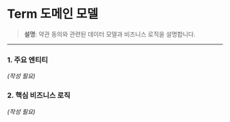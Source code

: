 # Term 도메인 모델

> **설명**: 약관 동의와 관련된 데이터 모델과 비즈니스 로직을 설명합니다.

---

### 1. 주요 엔티티

*(작성 필요)*

### 2. 핵심 비즈니스 로직

*(작성 필요)*
